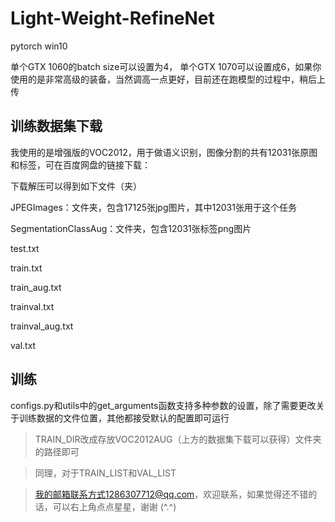 # Light-Weight-RefineNet
pytorch win10

单个GTX 1060的batch size可以设置为4， 单个GTX 1070可以设置成6，如果你使用的是非常高级的装备，当然调高一点更好，目前还在跑模型的过程中，稍后上传

## 训练数据集下载
我使用的是增强版的VOC2012，用于做语义识别，图像分割的共有12031张原图和标签，可在百度网盘的链接下载：

下载解压可以得到如下文件（夹）

JPEGImages：文件夹，包含17125张jpg图片，其中12031张用于这个任务

SegmentationClassAug：文件夹，包含12031张标签png图片

test.txt

train.txt

train_aug.txt

trainval.txt

trainval_aug.txt

val.txt

## 训练
configs.py和utils中的get_arguments函数支持多种参数的设置，除了需要更改关于训练数据的文件位置，其他都接受默认的配置即可运行

>TRAIN_DIR改成存放VOC2012AUG（上方的数据集下载可以获得）文件夹的路径即可

>同理，对于TRAIN_LIST和VAL_LIST

> 我的邮箱联系方式1286307712@qq.com，欢迎联系，如果觉得还不错的话，可以右上角点点星星，谢谢 (^.^)

